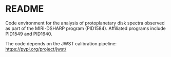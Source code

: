 # README

Code environment for the analysis of protoplanetary disk spectra observed as part of the MIRI-DSHARP program (PID1584). Affiliated programs include PID1549 and PID1640. 

The code depends on the JWST calibration pipeline: https://pypi.org/project/jwst/
